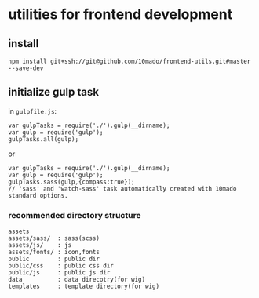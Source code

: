 # utilities for frontend development

## install 

```
npm install git+ssh://git@github.com/10mado/frontend-utils.git#master --save-dev
```

## initialize gulp task

in `gulpfile.js`:

```
var gulpTasks = require('./').gulp(__dirname);
var gulp = require('gulp');
gulpTasks.all(gulp);
```

or

```
var gulpTasks = require('./').gulp(__dirname);
var gulp = require('gulp');
gulpTasks.sass(gulp,{compass:true});
// 'sass' and 'watch-sass' task automatically created with 10mado standard options.
```

### recommended directory structure

```
assets
assets/sass/  : sass(scss)
assets/js/    : js
assets/fonts/ : icon,fonts
public        : public dir
public/css    : public css dir
public/js     : public js dir
data          : data direcotry(for wig)
templates     : template directory(for wig)
```
